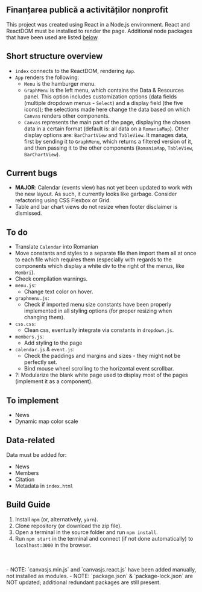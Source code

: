 ## Finanțarea publică a activităților nonprofit

This project was created using React in a Node.js environment. React and ReactDOM must be installed to render the page.
Additional node packages that have been used are listed [below](#additional-packages).

## Short structure overview

- `index` connects to the ReactDOM, rendering `App`.
- `App` renders the following:
  - `Menu` is the hamburger menu.
  - `GraphMenu` is the left menu, which contains the Data & Resources panel. This option includes customization options (data fields (multiple dropdown menus - `Select`) and a display field (the five icons)); the selections made here change the data based on which `Canvas` renders other components.
  - `Canvas` represents the main part of the page, displaying the chosen data in a certain format (default is: all data on a `RomaniaMap`). Other display options are: `BarChartView` and `TableView`. It manages data, first by sending it to `GraphMenu`, which returns a filtered version of it, and then passing it to the other components (`RomaniaMap`, `TableView`, `BarChartView`).

## Current bugs

- **MAJOR**: Calendar (events view) has not yet been updated to work with the new layout. As such, it currently looks like garbage. Consider refactoring using CSS Flexbox or Grid.
- Table and bar chart views do not resize when footer disclaimer is dismissed.

## To do

- Translate `Calendar` into Romanian
- Move constants and styles to a separate file then import them all at once to each file which requires them (especially with regards to the components which display a white div to the right of the menus, like `Membri`).
- Check compilation warnings.
- `menu.js`:
  - Change text color on hover.
- `graphmenu.js`:
  - Check if imported menu size constants have been properly implemented in all styling options (for proper resizing when changing them).
- `css.css`:
  - Clean css, eventually integrate via constants in `dropdown.js`.
- `members.js`:
  - Add styling to the page
- `calendar.js` & `event.js`:
  - Check the paddings and margins and sizes - they might not be perfectly set.
  - Bind mouse wheel scrolling to the horizontal event scrollbar.
- ?: Modularize the blank white page used to display most of the pages (implement it as a component).

## To implement

- News
- Dynamic map color scale

## Data-related

Data must be added for:

- News
- Members
- Citation
- Metadata in `index.html`

## Build Guide

1. Install `npm` (or, alternatively, `yarn`).
2. Clone repository (or download the zip file).
3. Open a terminal in the source folder and run `npm install`.
4. Run `npm start` in the terminal and connect (if not done automatically) to `localhost:3000` in the browser.

<br />
<br />
- NOTE: `canvasjs.min.js` and `canvasjs.react.js` have been added manually, not installed as modules.
- NOTE: `package.json` & `package-lock.json` are NOT updated; additional redundant packages are still present.
